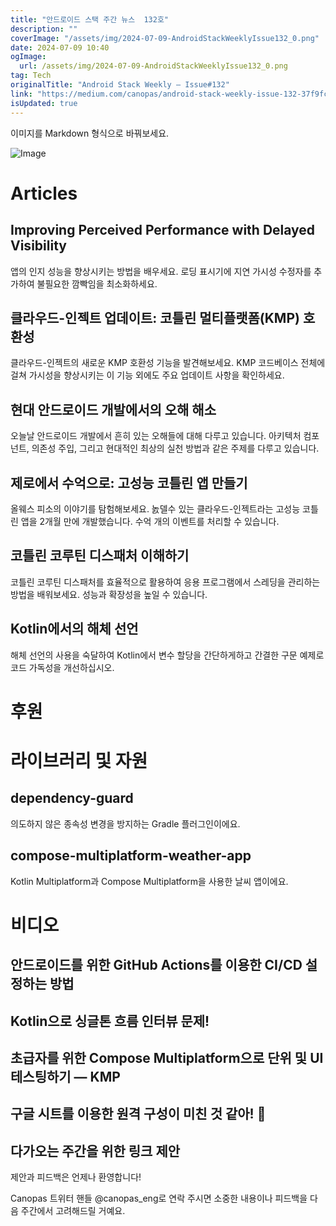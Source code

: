 ```yaml
---
title: "안드로이드 스택 주간 뉴스  132호"
description: ""
coverImage: "/assets/img/2024-07-09-AndroidStackWeeklyIssue132_0.png"
date: 2024-07-09 10:40
ogImage: 
  url: /assets/img/2024-07-09-AndroidStackWeeklyIssue132_0.png
tag: Tech
originalTitle: "Android Stack Weekly — Issue#132"
link: "https://medium.com/canopas/android-stack-weekly-issue-132-37f9fcc42e23"
isUpdated: true
---
```






이미지를 Markdown 형식으로 바꿔보세요.


![Image](/assets/img/2024-07-09-AndroidStackWeeklyIssue132_0.png)

# Articles

## Improving Perceived Performance with Delayed Visibility

앱의 인지 성능을 향상시키는 방법을 배우세요. 로딩 표시기에 지연 가시성 수정자를 추가하여 불필요한 깜빡임을 최소화하세요.


<div class="content-ad"></div>

## 클라우드-인젝트 업데이트: 코틀린 멀티플랫폼(KMP) 호환성

클라우드-인젝트의 새로운 KMP 호환성 기능을 발견해보세요. KMP 코드베이스 전체에 걸쳐 가시성을 향상시키는 이 기능 외에도 주요 업데이트 사항을 확인하세요.

## 현대 안드로이드 개발에서의 오해 해소

오늘날 안드로이드 개발에서 흔히 있는 오해들에 대해 다루고 있습니다. 아키텍처 컴포넌트, 의존성 주입, 그리고 현대적인 최상의 실천 방법과 같은 주제를 다루고 있습니다.

<div class="content-ad"></div>

## 제로에서 수억으로: 고성능 코틀린 앱 만들기

올웨스 피소의 이야기를 탐험해보세요. 놄델수 있는 클라우드-인젝트라는 고성능 코틀린 앱을 2개월 만에 개발했습니다. 수억 개의 이벤트를 처리할 수 있습니다.

## 코틀린 코루틴 디스패처 이해하기

코틀린 코루틴 디스패처를 효율적으로 활용하여 응용 프로그램에서 스레딩을 관리하는 방법을 배워보세요. 성능과 확장성을 높일 수 있습니다.

<div class="content-ad"></div>

## Kotlin에서의 해체 선언

해체 선언의 사용을 숙달하여 Kotlin에서 변수 할당을 간단하게하고 간결한 구문 예제로 코드 가독성을 개선하십시오.

# 후원

# 라이브러리 및 자원

<div class="content-ad"></div>

## dependency-guard

의도하지 않은 종속성 변경을 방지하는 Gradle 플러그인이에요.

## compose-multiplatform-weather-app

Kotlin Multiplatform과 Compose Multiplatform을 사용한 날씨 앱이에요.

<div class="content-ad"></div>

# 비디오

## 안드로이드를 위한 GitHub Actions를 이용한 CI/CD 설정하는 방법

## Kotlin으로 싱글톤 흐름 인터뷰 문제!

## 초급자를 위한 Compose Multiplatform으로 단위 및 UI 테스팅하기 — KMP

<div class="content-ad"></div>

## 구글 시트를 이용한 원격 구성이 미친 것 같아! 🤯

## 다가오는 주간을 위한 링크 제안

제안과 피드백은 언제나 환영합니다!

Canopas 트위터 핸들 @canopas_eng로 연락 주시면 소중한 내용이나 피드백을 다음 주간에서 고려해드릴 거예요.